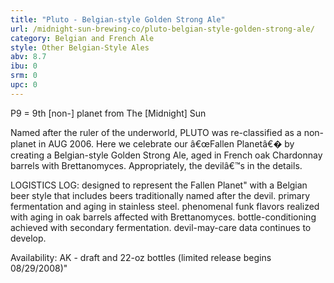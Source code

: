 ```yaml
---
title: "Pluto - Belgian-style Golden Strong Ale"
url: /midnight-sun-brewing-co/pluto-belgian-style-golden-strong-ale/
category: Belgian and French Ale
style: Other Belgian-Style Ales
abv: 8.7
ibu: 0
srm: 0
upc: 0
---
```

P9 = 9th [non-] planet from The [Midnight] Sun

Named after the ruler of the underworld, PLUTO was re-classified as a non-planet in AUG 2006. Here we celebrate our â€œFallen Planetâ€� by creating a Belgian-style Golden Strong Ale, aged in French oak Chardonnay barrels with Brettanomyces. Appropriately, the devilâ€™s in the details. 

LOGISTICS LOG: 
designed to represent the Fallen Planet" with a Belgian beer style that includes beers traditionally named after the devil. primary fermentation and aging in stainless steel. phenomenal funk flavors realized with aging in oak barrels affected with Brettanomyces. bottle-conditioning achieved with secondary fermentation. devil-may-care data continues to develop.

Availability:
AK - draft and 22-oz bottles (limited release begins 08/29/2008)"
